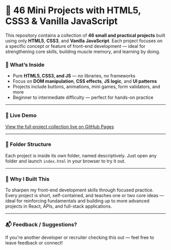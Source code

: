 # 🧩 46 Mini Projects with HTML5, CSS3 & Vanilla JavaScript

This repository contains a collection of **46 small and practical projects** built using only **HTML5**, **CSS3**, and **Vanilla JavaScript**. Each project focuses on a specific concept or feature of front-end development — ideal for strengthening core skills, building muscle memory, and learning by doing.

### 🎯 What’s Inside

- Pure **HTML5, CSS3, and JS** — no libraries, no frameworks
- Focus on **DOM manipulation**, **CSS effects**, **JS logic**, and **UI patterns**
- Projects include buttons, animations, mini games, form validators, and more
- Beginner to intermediate difficulty — perfect for hands-on practice

---

### 🔗 Live Demo

[View the full project collection live on GitHub Pages](https://your-username.github.io/your-repo-name/)

---

### 📁 Folder Structure

Each project is inside its own folder, named descriptively. Just open any folder and launch `index.html` in your browser to try it out.

---

### 📌 Why I Built This

To sharpen my front-end development skills through focused practice. Every project is short, self-contained, and teaches one or two core ideas — ideal for reinforcing fundamentals and building up to more advanced projects in React, APIs, and full-stack applications.

---

### 📬 Feedback / Suggestions?

If you're another developer or recruiter checking this out — feel free to leave feedback or connect!
